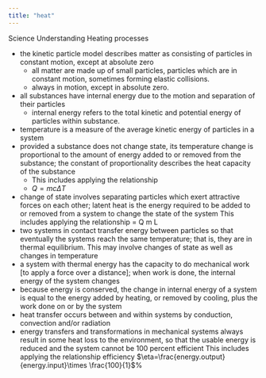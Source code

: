 ```yaml
---
title: "heat"
---
```


Science Understanding Heating processes

- the kinetic particle model describes matter as consisting of particles in constant motion, except at absolute zero
	- all matter are made up of small particles, particles which are in constant motion, sometimes forming elastic collisions.
	- always in motion, except in absolute zero.
- all substances have internal energy due to the motion and separation of their particles
	- internal energy refers to the total kinetic and potential energy of particles within substance.
- temperature is a measure of the average kinetic energy of particles in a system
- provided a substance does not change state, its temperature change is proportional to the amount of energy added to or removed from the substance; the constant of proportionality describes the heat capacity of the substance
  - This includes applying the relationship
  - $Q = mc\Delta T$
- change of state involves separating particles which exert attractive forces on each other; latent heat is the energy required to be added to or removed from a system to change the state of the system This includes applying the relationship = Q m L
- two systems in contact transfer energy between particles so that eventually the systems reach the same temperature; that is, they are in thermal equilibrium. This may involve changes of state as well as changes in temperature
- a system with thermal energy has the capacity to do mechanical work [to apply a force over a distance]; when work is done, the internal energy of the system changes
- because energy is conserved, the change in internal energy of a system is equal to the energy added by heating, or removed by cooling, plus the work done on or by the system
- heat transfer occurs between and within systems by conduction, convection and/or radiation
- energy transfers and transformations in mechanical systems always result in some heat loss to the environment, so that the usable energy is reduced and the system cannot be 100 percent efficient This includes applying the relationship efficiency $\eta=\frac{energy.output}{energy.input}\times \frac{100}{1}$%
